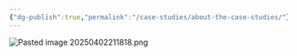 ```yaml
---
{"dg-publish":true,"permalink":"/case-studies/about-the-case-studies/"}
---
```



![Pasted image 20250402211818.png](/img/user/Pasted%20image%2020250402211818.png)